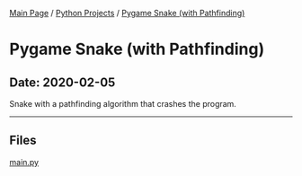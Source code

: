 [Main Page](/) / [Python Projects](/python) / [Pygame Snake (with Pathfinding)](/python/2020-01-14_Steam_Prices)

# Pygame Snake (with Pathfinding)

## Date: 2020-02-05

Snake with a pathfinding algorithm that crashes the program.

-----

## Files

[main.py](main.py)
